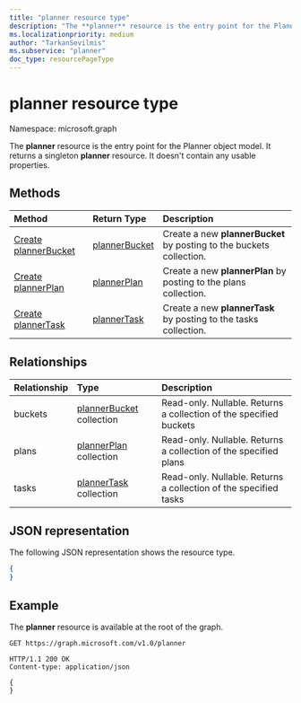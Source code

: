 ```yaml
---
title: "planner resource type"
description: "The **planner** resource is the entry point for the Planner object model. It returns a singleton **planner** resource.  It doesn't contain any usable properties."
ms.localizationpriority: medium
author: "TarkanSevilmis"
ms.subservice: "planner"
doc_type: resourcePageType
---
```


# planner resource type

Namespace: microsoft.graph

The **planner** resource is the entry point for the Planner object model. It returns a singleton **planner** resource.  It doesn't contain any usable properties.


## Methods

| Method		   | Return Type	|Description|
|:---------------|:--------|:----------|
|[Create plannerBucket](../api/planner-post-buckets.md) |[plannerBucket](plannerbucket.md)| Create a new **plannerBucket** by posting to the buckets collection.|
|[Create plannerPlan](../api/planner-post-plans.md) |[plannerPlan](plannerplan.md)| Create a new **plannerPlan** by posting to the plans collection.|
|[Create plannerTask](../api/planner-post-tasks.md) |[plannerTask](plannertask.md)| Create a new **plannerTask** by posting to the tasks collection.|

## Relationships
| Relationship | Type	|Description|
|:---------------|:--------|:----------|
|buckets|[plannerBucket](plannerbucket.md) collection| Read-only. Nullable. Returns a collection of the specified buckets|
|plans|[plannerPlan](plannerplan.md) collection| Read-only. Nullable. Returns a collection of the specified plans|
|tasks|[plannerTask](plannertask.md) collection| Read-only. Nullable. Returns a collection of the specified tasks|

## JSON representation
The following JSON representation shows the resource type.

<!-- {
  "blockType": "resource",
  "baseType": "microsoft.graph.entity",
  "@odata.type": "microsoft.graph.planner"
}-->

```json
{
}
```

## Example

The **planner** resource is available at the root of the graph.

<!--{
  "blockType": "request"
}-->
```http
GET https://graph.microsoft.com/v1.0/planner
```

<!--{
  "blockType": "response",
  "truncated": true,
  "@odata.type": "microsoft.graph.planner"
}-->
```http
HTTP/1.1 200 OK
Content-type: application/json

{
}
```

<!-- uuid: 8fcb5dbc-d5aa-4681-8e31-b001d5168d79
2015-10-25 14:57:30 UTC -->
<!-- {
  "type": "#page.annotation",
  "description": "planner resource",
  "keywords": "",
  "section": "documentation",
  "tocPath": ""
}-->

